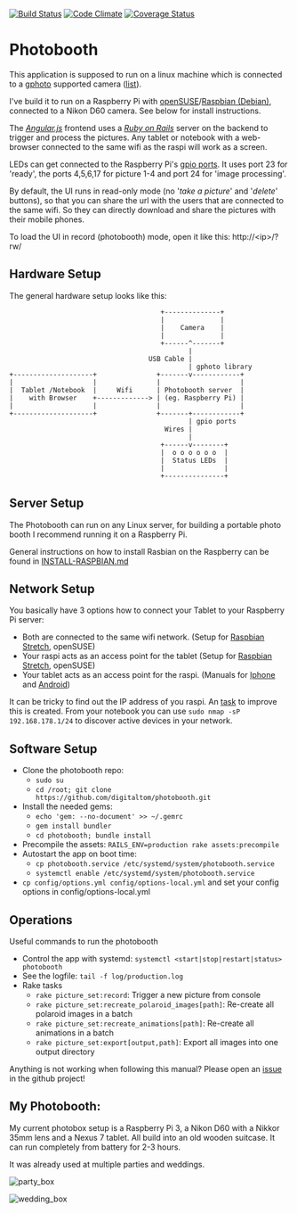 [![Build Status](https://travis-ci.org/digitaltom/photobooth.png?branch=master)](https://travis-ci.org/digitaltom/photobooth)
[![Code Climate](https://codeclimate.com/github/digitaltom/photobooth.png)](https://codeclimate.com/github/digitaltom/photobooth)
[![Coverage Status](https://coveralls.io/repos/github/digitaltom/photobooth/badge.svg?branch=master&)](https://coveralls.io/github/digitaltom/photobooth?branch=master)

# Photobooth

This application is supposed to run on a linux machine which is connected to a [gphoto](http://www.gphoto.org/) supported camera ([list](http://www.gphoto.org/proj/libgphoto2/support.php)).

I've build it to run on a Raspberry Pi with [openSUSE](https://en.opensuse.org/HCL:Raspberry_Pi3)/[Raspbian (Debian)](https://www.raspberrypi.org/downloads/raspbian/), connected to a Nikon D60 camera. See below for install instructions.

The *[Angular.js](https://angularjs.org/)* frontend uses a *[Ruby on Rails](https://rubyonrails.org/)* server on the backend to trigger and process the pictures.
Any tablet or notebook with a web-browser connected to the same wifi as the raspi will work as a screen.

LEDs can get connected to the Raspberry Pi's [gpio ports](https://www.raspberrypi.org/documentation/usage/gpio/).
It uses port 23 for 'ready', the ports 4,5,6,17  for picture 1-4 and port 24 for 'image processing'.

By default, the UI runs in read-only mode (no '*take a picture*' and '*delete*' buttons), so that you can share the url with the users that are connected to the same wifi. So they can directly download and share the pictures
with their mobile phones.

To load the UI in record (photobooth) mode, open it like this: http://&lt;ip&gt;/?rw/

## Hardware Setup

The general hardware setup looks like this:

```
                                      +--------------+
                                      |              |
                                      |    Camera    |
                                      |              |
                                      +------^-------+
                                             |
                                   USB Cable |
                                             | gphoto library                                   
+--------------------+               +-------v------------+                               
|                    |               |                    |
|  Tablet /Notebook  |     Wifi      | Photobooth server  |
|    with Browser    +-------------> | (eg. Raspberry Pi) |
|                    |               |                    |
+--------------------+               +-------+------------+
                                             | gpio ports
                                       Wires |
                                             |
                                      +------v--------+
                                      |  o o o o o o  |
                                      |  Status LEDs  |
                                      |               |
                                      +---------------+
```

## Server Setup

The Photobooth can run on any Linux server, for building a portable photo booth I recommend running it on a Raspberry Pi.

General instructions on how to install Rasbian on the Raspberry can be found in  [INSTALL-RASPBIAN.md](INSTALL-RASPBIAN.md)

## Network Setup

You basically have 3 options how to connect your Tablet to your Raspberry Pi server:

- Both are connected to the same wifi network. (Setup for [Raspbian Stretch](https://github.com/digitaltom/photobooth/blob/master/INSTALL-RASPBIAN.md), openSUSE)
- Your raspi acts as an access point for the tablet (Setup for [Raspbian Stretch](https://www.raspberrypi.org/documentation/configuration/wireless/access-point.md), openSUSE)
- Your tablet acts as an access point for the raspi. (Manuals for [Iphone](https://support.apple.com/de-de/ht204023) and [Android](https://www.dasheimnetzwerk.de/einrichten/Einrichten_OS_Androidx/Kapitel_Androidx_WLAN_AP.html))

It can be tricky to find out the IP address of you raspi. An [task](https://github.com/digitaltom/photobooth/issues/21) to improve this is created.
From your notebook you can use `sudo nmap -sP 192.168.178.1/24` to discover active devices in your network.

## Software Setup

- Clone the photobooth repo:
  - `sudo su`
  - `cd /root; git clone https://github.com/digitaltom/photobooth.git`
- Install the needed gems:
  - `echo 'gem: --no-document' >> ~/.gemrc`
  - `gem install bundler`
  - `cd photobooth; bundle install`
- Precompile the assets: `RAILS_ENV=production rake assets:precompile`
- Autostart the app on boot time:
  - `cp photobooth.service /etc/systemd/system/photobooth.service`
  - `systemctl enable /etc/systemd/system/photobooth.service`
- `cp config/options.yml config/options-local.yml` and set your config options in config/options-local.yml

## Operations

Useful commands to run the photobooth

- Control the app with systemd:
  `systemctl <start|stop|restart|status> photobooth`
- See the logfile: `tail -f log/production.log`
- Rake tasks
  - `rake picture_set:record`: Trigger a new picture from console
  - `rake picture_set:recreate_polaroid_images[path]`: Re-create all polaroid images in a batch
  - `rake picture_set:recreate_animations[path]`: Re-create all animations in a batch
  - `rake picture_set:export[output,path]`: Export all images into one output directory

Anything is not working when following this manual? Please open an [issue](https://github.com/digitaltom/photobooth/issues) in the github project!


## My Photobooth:

My current photobox setup is a Raspberry Pi 3, a Nikon D60 with a Nikkor 35mm lens and a Nexus 7 tablet. All build into an old wooden suitcase. It can run completely from battery for 2-3 hours.  

It was already used at multiple parties and weddings.

![party_box](https://user-images.githubusercontent.com/582520/43478387-0dd809d4-94fe-11e8-8464-9873e775c56c.jpg)

![wedding_box](https://user-images.githubusercontent.com/582520/32445572-765e1e0a-c306-11e7-92b4-99331baf6092.png)

